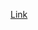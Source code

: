 [Link](https://www.google.com/search?q=time+series+decomposition&oq=Time+series+decomposition&aqs=edge.0.0i512l2j69i59j0i512l3j69i60j69i61j69i60.6949j1j1&sourceid=chrome&ie=UTF-8)
